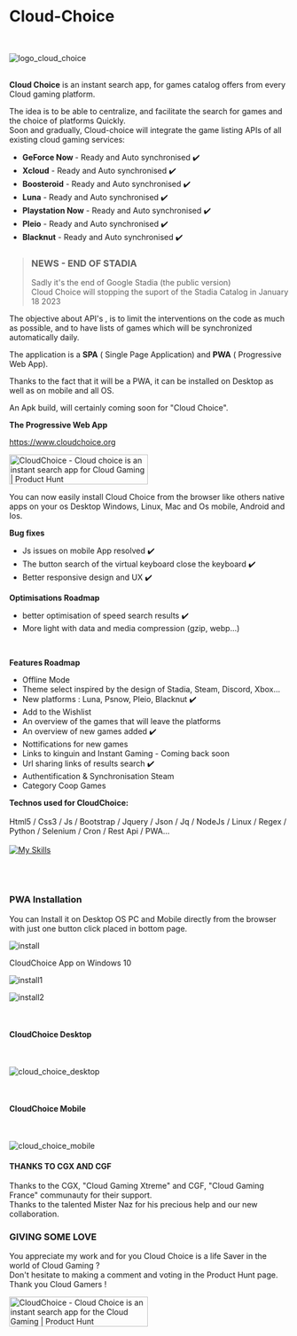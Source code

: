 # Cloud-Choice


<br>


![logo_cloud_choice](https://github.com/mistertest/cloud-choice/blob/main/img/logo_cloud_choice300px.png)

<br>
<b>Cloud Choice</b> is an instant search app, for games catalog offers from every Cloud gaming platform.

The idea is to be able to centralize, and facilitate the search for games and the choice of platforms Quickly.<br>
Soon and gradually, Cloud-choice will integrate the game listing APIs of all existing cloud gaming services:

- <b>GeForce Now </b> - Ready and Auto synchronised :heavy_check_mark:
- <b>Xcloud</b> - Ready and Auto synchronised :heavy_check_mark:
- <b>Boosteroid</b> - Ready and Auto synchronised :heavy_check_mark:
- <b>Luna</b> - Ready and Auto synchronised :heavy_check_mark:
- <b>Playstation Now</b> - Ready and Auto synchronised :heavy_check_mark:
- <b>Pleio</b> - Ready and Auto synchronised :heavy_check_mark:
- <b>Blacknut</b> - Ready and Auto synchronised :heavy_check_mark:

>### NEWS - END OF STADIA
>Sadly it's the end of Google Stadia (the public version)<br>
>Cloud Choice will stopping the suport of the Stadia Catalog in January 18 2023




The objective about API's , is to limit the interventions on the code as much as possible, and to have lists of games which will be synchronized automatically daily.

The application is a **SPA** ( Single Page Application) and **PWA** ( Progressive Web App).

Thanks to the fact that it will be a PWA, it can be installed on Desktop as well as on mobile and all OS.

An Apk build, will certainly coming  soon for "Cloud Choice".



<b>The Progressive Web App</b> <br>

https://www.cloudchoice.org


<a href="https://www.producthunt.com/posts/cloudchoice?utm_source=badge-featured&utm_medium=badge&utm_souce=badge-cloudchoice" target="_blank"><img src="https://api.producthunt.com/widgets/embed-image/v1/featured.svg?post_id=343875&theme=dark" alt="CloudChoice - Cloud&#0032;choice&#0032;is&#0032;an&#0032;instant&#0032;search&#0032;app&#0032;for&#0032;Cloud&#0032;Gaming | Product Hunt" style="width: 250px; height: 54px;" width="250" height="54" /></a>


You can now easily install Cloud Choice from the browser like others native apps on your os Desktop Windows, Linux, Mac and Os mobile, Android and Ios.

<b>Bug fixes</b><br>
- Js issues on mobile App resolved  :heavy_check_mark:
- The button search of the virtual keyboard close the keyboard  :heavy_check_mark:
- Better responsive design and UX  :heavy_check_mark:




<b>Optimisations Roadmap</b>
- better optimisation of speed search results  :heavy_check_mark:
- More light with data and media compression (gzip, webp...)

<br>


<b>Features Roadmap</b>
- Offline Mode
- Theme select inspired by the design of Stadia, Steam, Discord, Xbox...
- New platforms : Luna, Psnow, Pleio, Blacknut  :heavy_check_mark:
- Add to the Wishlist
- An overview of the games that will leave the platforms
- An overview of new games added  :heavy_check_mark:
- Nottifications for new games
- Links to kinguin and Instant Gaming - Coming back soon
- Url sharing links of results search :heavy_check_mark:
- Authentification & Synchronisation Steam
- Category Coop Games





<b>Technos used for CloudChoice:</b>
<br><br>
Html5 / Css3 / Js / Bootstrap / Jquery / Json / Jq / NodeJs / Linux / Regex / Python / Selenium / Cron / Rest Api / PWA...
<br><br>
[![My Skills](https://skillicons.dev/icons?i=html,css,js,regex,jquery,php,nodejs,linux,py,selenium)](https://skillicons.dev)

<br><br>

### PWA Installation
You can Install it on Desktop OS PC and Mobile directly from the browser with just one button click placed in bottom page.

![install](https://raw.githubusercontent.com/mistertest/cloud-choice/main/img/button_install.PNG)


CloudChoice App on Windows 10


![install1](https://github.com/mistertest/cloud-choice/blob/main/img/barre_tache.PNG)

![install2](https://github.com/mistertest/cloud-choice/blob/main/img/demarer_cloud_choice.png)


<br>

#### CloudChoice Desktop
<br>

![cloud_choice_desktop](https://github.com/mistertest/cloud-choice/blob/main/img/cloudchoice_newDesktop.PNG)




<br>

#### CloudChoice Mobile
<br>

![cloud_choice_mobile](https://github.com/mistertest/cloud-choice/blob/main/img/cloud_choiceV3_mobile.png)



#### THANKS TO CGX AND CGF
Thanks to the  CGX, "Cloud Gaming Xtreme" and CGF, "Cloud Gaming France" communauty for their support.<br>
Thanks to the talented Mister Naz for his precious help and our new collaboration.


### GIVING SOME LOVE

You appreciate my work and for you Cloud Choice is a life Saver in the world of Cloud Gaming ?<br>
Don't hesitate to making a comment and voting in the Product Hunt page. <br>
Thank you Cloud Gamers !

<a href="https://www.producthunt.com/posts/cloudchoice?utm_source=badge-featured&utm_medium=badge&utm_souce=badge-cloudchoice" target="_blank"><img src="https://api.producthunt.com/widgets/embed-image/v1/featured.svg?post_id=343875&theme=light" alt="CloudChoice - Cloud&#0032;Choice&#0032;is&#0032;an&#0032;instant&#0032;search&#0032;app&#0032;for&#0032;the&#0032;Cloud&#0032;Gaming | Product Hunt" style="width: 250px; height: 54px;" width="250" height="54" /></a>







